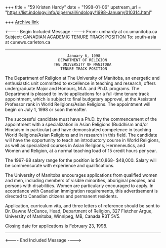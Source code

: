 +++
title = "59 Kristen Hardy"
date = "1998-01-06"
upstream_url = "https://list.indology.info/pipermail/indology/1998-January/010314.html"

+++
[Archive link](https://list.indology.info/pipermail/indology/1998-January/010314.html)

<---- Begin Included Message ---->
From: umhardy at cc.umanitoba.ca
Subject: CANADIAN ACADEMIC TENURE TRACK POSITION
To: south-asia at cunews.carleton.ca

************************************************************************
                                January 6, 1998
                            DEPARTMENT OF RELIGION
                          THE UNIVERSITY OF MANITOBA
                             TENURE TRACK POSITION

The Department of Religion at The University of Manitoba, an energetic and
enthusiastic unit committed to excellence in teaching and research, offers
undergraduate Major and Honours, M.A. and Ph.D. programs. The Department is
pleased to invite applications for a full-time tenure track appointment, which
is subject to final budgetary approval, at the Assistant Professor rank in
World Religions/Asian Religions. The appointment will begin on July 1, 1998 or
soon thereafter.

The successful candidate must have a Ph.D. by the commencement of the
appointment with a specialization in Asian Religions (Buddhism and/or Hinduism
in particular) and have demonstrated competence in teaching World
Religions/Asian Religions and in research in this field. The candidate will
have the opportunity to teach an introductory course in World Religions, as
well as specialized courses in Asian Religions, Hermeneutics, and Women and
Religion, at a normal teaching load of 15 credit hours per year.

The 1997-98 salary range for the position is $40,868- $48,000. Salary will be
commensurate with experience and qualifications.

The University of Manitoba encourages applications from qualified women and
men, including members of visible minorities, aboriginal peoples, and persons
with disabilities. Women are particularly encouraged to apply. In accordance
with Canadian Immigration requirements, this advertisement is directed to
Canadian citizens and permanent residents.

Application, curriculum vita, and three letters of reference should be sent to
Dr. Dawne McCance, Head, Department of Religion, 327 Fletcher Argue,
University of Manitoba, Winnipeg, MB, Canada R3T 5V5.

Closing date for applications is February 23, 1998.

***********************************************************************

<---- End Included Message ---->



